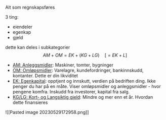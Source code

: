 
Alt som regnskapsføres

3 ting: 
* eiendeler
* egenkap
* gjeld

dette kan deles i subkategorier
$$AM + OM = EK + (KG + LG)\quad[=EK + L]$$
* <u>AM: Anleggsmidler</u>: Maskiner, tomter, bygninger
* <u>OM: Omløpsmidler</u>: Varelagre, kundefordringer, bankinnskudd, kontanter. Dette er din likviditet
* <u>EK: Egenkapital</u>: opptjent og innskutt, verdien på bedriften ding. Ikke penger du har på en måte. Viser omløpsmidler og anleggsmidler - hvor pengene komfra. Inskudd fra investorer, kapital fra salg. 
* <u>KG/LG: Kort- og Langsiktig gjeld</u>: Mindre og mer enn et år. Hvordan dette finansieres

![[Pasted image 20230529172958.png]]



